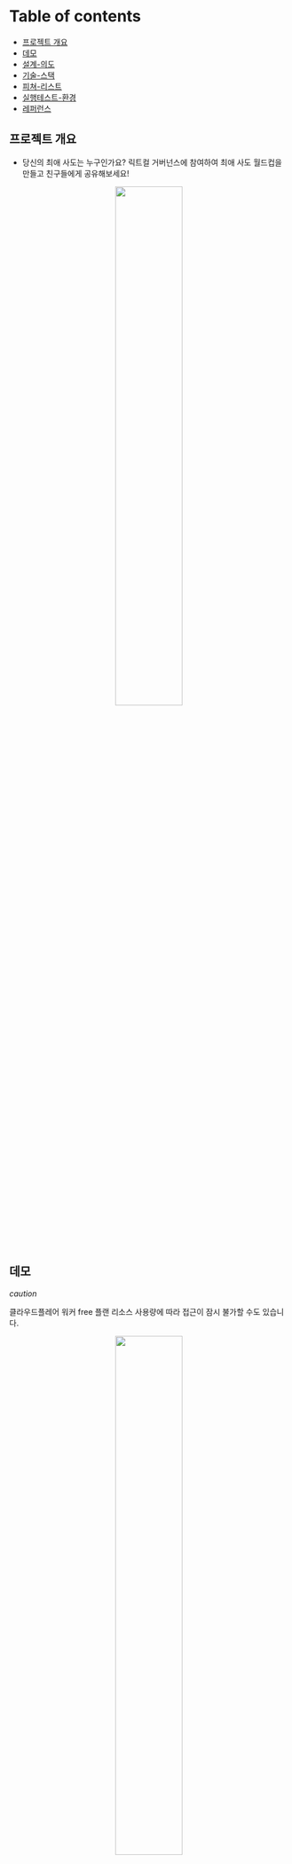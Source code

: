 # Table of contents

- [프로젝트 개요](#프로젝트-개요)
- [데모](#데모)
- [설계-의도](#설계-의도)
- [기술-스택](#기술-스택)
- [피쳐-리스트](#피쳐-리스트)
- [실행테스트-환경](#실행테스트-환경)
- [레퍼런스](#레퍼런스)

## 프로젝트 개요

- 당신의 최애 사도는 누구인가요? 릭트컬 거버넌스에 참여하여 최애 사도 월드컵을 만들고 친구들에게 공유해보세요!

<div align="center">

<img src="./blockchain/docs/thumbnail.gif" width="49%" />

</div>

## 데모

_caution_

클라우드플레어 워커 free 플랜 리소스 사용량에 따라 접근이 잠시 불가할 수도 있습니다.

<div align="center">

<img src="./blockchain/docs/6.png" width="49%" />

</div>

- https://demo.developerasun.dpdns.org

## 설계 의도

| 항목        | 설명                                                                                                                                                     |
| ----------- | -------------------------------------------------------------------------------------------------------------------------------------------------------- |
| 지속 가능성 | 대부분의 사이드 프로젝트는 배포 후 몇 주 내에 종료됨. 이를 방지하기 위해 **초기부터 장기 유지 가능한 구조**로 설계함                                     |
| 보안 대응   | 배포 직후부터 자동화된 봇 및 AI 크롤러 공격이 들어오기 때문에, **적절한 보안 요소를 배치**해야 함                                                        |
| UX 간결성   | 블록체인 UX는 본질적으로 복잡함. 트랜잭션 실패, 가스비, 니모닉 등 **사용자는 신경 쓰고 싶어하지 않음**. 블록체인 요소는 감추고 UX는 단순하게 구성해야 함 |

---

## 기술 스택

### 👨‍💻 클라이언트 & 서버

| 영역              | 기술                        |
| ----------------- | --------------------------- |
| 풀스택 프레임워크 | `Next.js`                   |
| UI 구성           | `shadcn/ui`, `Tailwind CSS` |
| 배치 작업 (크론)  | `GitHub Actions`            |

---

### 🔗 블록체인

| 영역            | 기술                               |
| --------------- | ---------------------------------- |
| 네트워크        | L1 `Ethereum Sepolia`              |
| 스마트 컨트랙트 | `Hardhat`, `Mocha`, `OpenZeppelin` |

---

### ☁️ 인프라

| 항목          | 설명                               |
| ------------- | ---------------------------------- |
| 도메인 등록처 | `DigitalPlat`                      |
| 네임서버      | `Cloudflare DNS`                   |
| 방화벽        | `Cloudflare WAF`, `Bot Fight Mode` |

---

### 🚀 배포

| 항목            | 설명                                                                                                              |
| --------------- | ----------------------------------------------------------------------------------------------------------------- |
| 서버리스 플랫폼 | `Cloudflare Workers`                                                                                              |
| 시크릿 관리     | [Cloudflare Wrangler Secrets](https://developers.cloudflare.com/workers/configuration/secrets/#via-wrangler) 사용 |

---

### 🗃 데이터베이스

| 항목    | 기술                                                                                                                 |
| ------- | -------------------------------------------------------------------------------------------------------------------- |
| DB 엔진 | `Cloudflare D1 (SQLite3 기반)`                                                                                       |
| ORM     | [`Drizzle ORM`](https://orm.drizzle.team/docs/connect-cloudflare-d1#step-2---initialize-the-driver-and-make-a-query) |

## 피쳐 리스트

### 🧩 사용자 기능 (웹2 기반)

| 기능                      | 설명                           |
| ------------------------- | ------------------------------ |
| 라이트/다크 모드 설정하기 | 사용자 테마 설정 지원          |
| 로그인/로그아웃           | 쿠키 기반 인증 처리            |
| 월드컵 생성 및 참여       | 게시글 생성 및 확인하기        |
| 현재 월드컵 상황 보기     | 실시간 진행 상태 확인          |
| 내 프로필 페이지 확인하기 | 내 정보 및 히스토리 조회       |
| 전체 투표자 확인하기      | 가입 유저 히스토리 조회하기    |
| 자주 묻는 질문 확인하기   | 서비스 가이드 제공             |
| 온보딩 투어 사용하기      | 참여형 초보자용 가이드 제공    |
| 인앱 메시지 확인하기      | 월드컵 승자 보상 안내 조회하기 |

### 🧩 블록체인 기능 (웹3 연동)

| 기능                                 | 설명                                    |
| ------------------------------------ | --------------------------------------- |
| 내 블록체인 지갑 생성하기            | 자체 지갑 생성 기능                     |
| 지갑으로 로그인하기 _(experimental)_ | 패스키(니모닉)을/를 통한 인증           |
| 엘리프 발급 트랜잭션 연동하기        | 블록체인에 ERC20 토큰 발급              |
| 월드컵 투표 트랜잭션 연동하기        | 투표 내역 블록체인 기록                 |
| 지갑으로 내 투표 내용 서명하기       | 전자 서명으로 투표 위/변조 방지         |
| 엘리프 투표권 사용해서 투표하기      | 전자 서명 및 토큰 소각을 통한 투표 기능 |
| 내 포인트/엘리프 잔고 확인하기       | 내 자산 조회하기                        |

### 🧩 개발자 기능 (백그라운드)

| 기능                              | 설명                                                                                                                                         |
| --------------------------------- | -------------------------------------------------------------------------------------------------------------------------------------------- |
| 월드컵 시작/종료하기              | [깃허브 액션: cron-proposal.yaml](https://github.com/developerasun/ricktcal-worldcup/blob/dev/.github/workflows/cron-proposal.yaml)로 자동화 |
| 월드컵 보상 부여하기              | [깃허브 액션: cron-reward.yaml](https://github.com/developerasun/ricktcal-worldcup/blob/dev/.github/workflows/cron-reward.yaml)로 자동화     |
| 미확인 블록체인 트랜잭션 추적하기 | [깃허브 액션: cron-pending.yaml](https://github.com/developerasun/ricktcal-worldcup/blob/dev/.github/workflows/cron-pending.yaml)로 자동화   |
| 데이터베이스 백업하기             | 로컬/프로덕션 환경 백업 지원                                                                                                                 |

### TODO

- 미확인 트랜잭션 존재 시 추가 투표/엘리프 교환 요청 비활성하기

## 실행/테스트 환경

### _development_

nextjs 로컬 https, 프로덕션 쿠키 옵션 모킹

```sh
# package.json
"dev": "next dev --turbopack --experimental-https",

# run
pnpm dev
```

[next-swagger-doc](https://github.com/jellydn/next-swagger-doc), 스웨거 api 테스트

```sh
# move to /apidoc page, required api key on production
```

<div align="center">

<img src="./blockchain//docs/5.png" width="90%" height="600"/>

</div>

데이터베이스 마이그레이션(로컬 sqlite3 파일 생성 및 싱크)

```sh
# package.json
"db:schema": "pnpm exec drizzle-kit generate",
"db:local": "wrangler d1 execute ricktcal-db --remote --file=./src/server/database/migrations/0003_wet_energizer.sql",

# run schema gen
pnpm db:schema

# run schema migration
pnpm db:local
```

데이터베이스 백업 및 복구(sqlite3 외래키 순서 충돌 방지 => 스키마, 데이터 분리 처리)

```sh
# export current schema and then data
pnpm db:local:backup

# import the exported schema and then data
pnpm db:local:restore
```

### _stage_

워커 배포 환경 모킹, 스테이징. 빌드 에러 확인 및 프로덕션 배포 전 점검

```sh
pnpm preview
```

### _production_

_development_ 와 동일하게 데이터베이스 백업, 복구, 그리고 마이그레이션을 필요시 진행.

데이터베이스 백업 및 복구(sqlite3 외래키 순서 충돌 방지 => 스키마, 데이터 분리 처리)

서버 배포 처리

```sh
# package.json
"dep": "opennextjs-cloudflare build && opennextjs-cloudflare deploy",

# run
pnpm dep
```

### _onchain_

- [별도 문서화](https://github.com/developerasun/ricktcal-worldcup/blob/dev/blockchain/README.md)

## 레퍼런스

- [cloudflare docs: worker framework guide: nextjs](https://developers.cloudflare.com/workers/framework-guides/web-apps/nextjs/)
- [cloudflare docs: d1 getting started](https://developers.cloudflare.com/d1/get-started/)
- [github: TypeORM with Next.JS example project](https://github.com/gladykov/typeorm-next.js)
- [cloudflare docs: Hyperdrive](https://developers.cloudflare.com/hyperdrive/)
- [github: sign in with ethereum](https://github.com/spruceid/siwe)
- [root wallet tx history: ethereum sepolia](https://sepolia.etherscan.io/address/0xb052cabd197fd9ca9a0a1dc388b25e7326f28439)
- [eth faucet for test](https://cloud.google.com/application/web3/faucet)
- [cloudflare d1 docs: Billing metrics](https://developers.cloudflare.com/d1/platform/pricing/#billing-metrics)
- [cloudflare d1 docs: Import and export data](https://developers.cloudflare.com/d1/best-practices/import-export-data/#export-an-existing-d1-database)
